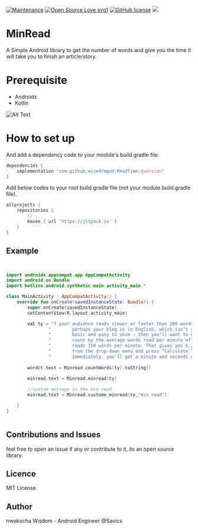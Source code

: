 [![Maintenance](https://img.shields.io/badge/Maintained%3F-yes-green.svg)](https://GitHub.com/Naereen/StrapDown.js/graphs/commit-activity)
[![Open Source Love svg1](https://badges.frapsoft.com/os/v1/open-source.svg?v=103)](https://github.com/ellerbrock/open-source-badges/)
[![GitHub license](https://img.shields.io/github/license/Naereen/StrapDown.js.svg)](https://github.com/Naereen/StrapDown.js/blob/master/LICENSE)
[![](https://jitpack.io/v/wise4rmgod/ReadTime.svg)](https://jitpack.io/#wise4rmgod/ReadTime)

# MinRead
A Simple Android library to get the number of words and give you the time it will take you to finish an article/story.

# Prerequisite
* Androidx
* Kotlin

![Alt Text](https://res.cloudinary.com/wise4rmgod/image/upload/c_thumb,w_200,g_face/v1599270133/Screenshot_2020-09-05_at_02.40.45.png)


# How to set up
And add a dependency code to your module's build.gradle file.
``` groovy
dependencies {
    implementation "com.github.wise4rmgod:ReadTime:$version"
}
```
Add below codes to your root build.gradle file (not your module build.gradle file).
``` groovy
allprojects {
    repositories {
        // ...
        maven { url 'https://jitpack.io' }
    }
}
```

## Example

```kotlin


import androidx.appcompat.app.AppCompatActivity
import android.os.Bundle
import kotlinx.android.synthetic.main.activity_main.*

class MainActivity : AppCompatActivity() {
    override fun onCreate(savedInstanceState: Bundle?) {
        super.onCreate(savedInstanceState)
        setContentView(R.layout.activity_main)

        val ty = "f your audience reads slower or faster than 200 words per minute — \n" +
                "        perhaps your blog is in English, which isn’t your audience’s first language, or perhaps your material is extremely\n" +
                "        basic and easy to skim — then you’ll want to use calculator instead. First, you’ll have to divide your total word \n" +
                "        count by the average words read per minute of your audience. Let’s say your 938-word article has an audience that \n" +
                "        reads 150 words per minute. That gives you 6.253. Enter 6.253 into the Decimal-to-Time Calculator, choose “Minutes” \n" +
                "        from the drop-down menu and press “Calculate.”\n" +
                "        Immediately, you’ll get a minute and seconds estimate. In this case, it’s 6 minutes and 15 seconds."
        
        wordct.text = Minread.countWords(ty).toString()

        minread.text = Minread.minread(ty)
	
        //custom message in the min read
        minread.text = Minread.custome_minread(ty,"min read")

    }
}



```
## Contributions and Issues
feel free to open an issue if any or contribute to it, its an open source library.

## Licence
MIT License

## Author
nwokocha Wisdom - Android Engineer @Savics
